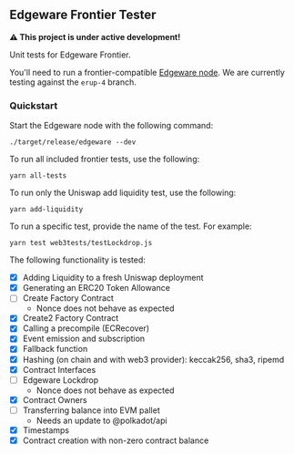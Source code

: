 ## Edgeware Frontier Tester

**⚠️ This project is under active development!**

Unit tests for Edgeware Frontier.

You'll need to run a frontier-compatible [Edgeware node](https://github.com/hicommonwealth/edgeware-node). We are currently testing against the `erup-4` branch.

### Quickstart

Start the Edgeware node with the following command:

```
./target/release/edgeware --dev
```

To run all included frontier tests, use the following:

```
yarn all-tests
```

To run only the Uniswap add liquidity test, use the following:

```
yarn add-liquidity
```

To run a specific test, provide the name of the test. For example:

```
yarn test web3tests/testLockdrop.js
```

The following functionality is tested:
- [X] Adding Liquidity to a fresh Uniswap deployment
- [X] Generating an ERC20 Token Allowance
- [ ] Create Factory Contract
  - Nonce does not behave as expected
- [X] Create2 Factory Contract
- [X] Calling a precompile (ECRecover)
- [X] Event emission and subscription
- [X] Fallback function
- [X] Hashing (on chain and with web3 provider): keccak256, sha3, ripemd
- [X] Contract Interfaces
- [ ] Edgeware Lockdrop
  - Nonce does not behave as expected
- [X] Contract Owners
- [ ] Transferring balance into EVM pallet
  - Needs an update to @polkadot/api
- [X] Timestamps
- [X] Contract creation with non-zero contract balance